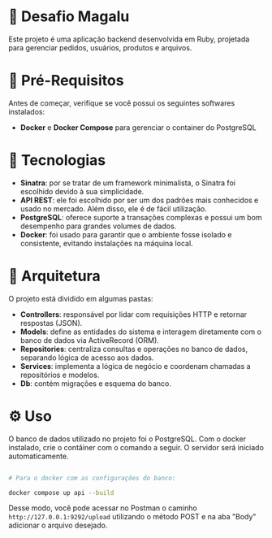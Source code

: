 # :memo: Desafio Magalu

Este projeto é uma aplicação backend desenvolvida em Ruby, projetada para gerenciar pedidos, usuários, produtos e arquivos. 

# :round_pushpin: Pré-Requisitos

Antes de começar, verifique se você possui os seguintes softwares instalados:

- **Docker** e **Docker Compose** para gerenciar o container do PostgreSQL

# :rocket: Tecnologias

- **Sinatra**: por se tratar de um framework minimalista, o Sinatra foi escolhido devido à sua simplicidade.
- **API REST**: ele foi escolhido por ser um dos padrões mais conhecidos e usado no mercado. Além disso, ele é de fácil utilização.
- **PostgreSQL**: oferece suporte a transações complexas e possui um bom desempenho para grandes volumes de dados.
- **Docker**: foi usado para garantir que o ambiente fosse isolado e consistente, evitando instalações na máquina local. 

# :open_file_folder: Arquitetura

O projeto está dividido em algumas pastas:  

- **Controllers**: responsável por lidar com requisições HTTP e retornar respostas (JSON). 
- **Models**: define as entidades do sistema e interagem diretamente com o banco de dados via ActiveRecord (ORM). 
- **Repositories**: centraliza consultas e operações no banco de dados, separando lógica de acesso aos dados.
- **Services**: implementa a lógica de negócio e coordenam chamadas a repositórios e modelos. 
- **Db**: contém migrações e esquema do banco.

# :gear: Uso

O banco de dados utilizado no projeto foi o PostgreSQL. Com o docker instalado, crie o contâiner com o comando a seguir. O servidor será iniciado automaticamente. 
``` bash

# Para o docker com as configurações do banco: 

docker compose up api --build

```

Desse modo, você pode acessar no Postman o caminho `http://127.0.0.1:9292/upload` utilizando o método POST e na aba "Body" adicionar o arquivo desejado. 


